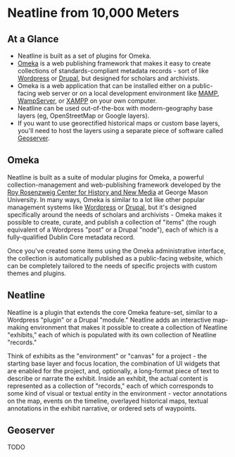 # Neatline from 10,000 Meters

## At a Glance

  - Neatline is built as a set of plugins for Omeka.
  - [Omeka][omeka] is a web publishing framework that makes it easy to create collections of standards-compliant metadata records - sort of like [Wordpress][wordpress] or [Drupal][drupal], but designed for scholars and archivists.
  - Omeka is a web application that can be installed either on a public-facing web server or on a local development environment like [MAMP][mamp], [WampServer][wamp], or [XAMPP][xampp] on your own computer.
  - Neatline can be used out-of-the-box with modern-geography base layers (eg, OpenStreetMap or Google layers).
  - If you want to use georectified historical maps or custom base layers, you'll need to host the layers using a separate piece of software called [Geoserver][geoserver].

## Omeka

Neatline is built as a suite of modular plugins for Omeka, a powerful collection-management and web-publishing framework developed by the [Roy Rosenzweig Center for History and New Media][chnm] at George Mason University. In many ways, Omeka is similar to a lot like other popular management systems like [Wordpress][wordpress] or [Drupal][drupal], but it's designed specifically around the needs of scholars and archivists - Omeka makes it possible to create, curate, and publish a collection of "items" (the rough equivalent of a Wordpress "post" or a Drupal "node"), each of which is a fully-qualified Dublin Core metadata record.

Once you've created some items using the Omeka administrative interface, the collection is automatically published as a public-facing website, which can be completely tailored to the needs of specific projects with custom themes and plugins.

## Neatline

Neatline is a plugin that extends the core Omeka feature-set, similar to a Wordpress "plugin" or a Drupal "module." Neatline adds an interactive map-making environment that makes it possible to create a collection of Neatline "exhibits," each of which is populated with its own collection of Neatline "records."

Think of exhibits as the "environment" or "canvas" for a project - the starting base layer and focus location, the combination of UI widgets that are enabled for the project, and, optionally, a long-format piece of text to describe or narrate the exhibit. Inside an exhibit, the actual content is represented as a collection of "records," each of which corresponds to some kind of visual or textual entity in the environment - vector annotations on the map, events on the timeline, overlayed historical maps, textual annotations in the exhibit narrative, or ordered sets of waypoints.

## Geoserver

TODO


[omeka]: http://omeka.org/
[wordpress]: http://wordpress.org/
[drupal]: https://drupal.org/
[mamp]: http://www.mamp.info/en/index.html
[wamp]: http://www.wampserver.com/en/
[xampp]: http://www.apachefriends.org/en/xampp.html
[chnm]: http://chnm.gmu.edu/
[geoserver]: http://geoserver.org/
[osm]: http://www.openstreetmap.org/
[google]: https://developers.google.com/maps/
[stamen]: http://maps.stamen.com/

